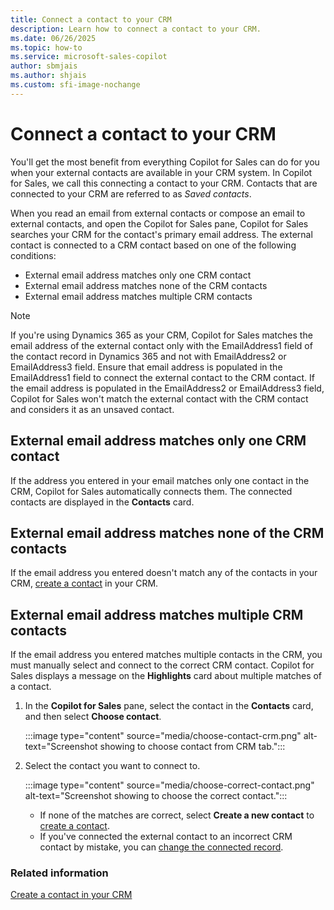 ```yaml
---
title: Connect a contact to your CRM 
description: Learn how to connect a contact to your CRM.
ms.date: 06/26/2025
ms.topic: how-to
ms.service: microsoft-sales-copilot
author: sbmjais
ms.author: shjais
ms.custom: sfi-image-nochange
---
```


# Connect a contact to your CRM

You'll get the most benefit from everything Copilot for Sales can do for you when your external contacts are available in your CRM system. In Copilot for Sales, we call this connecting a contact to your CRM. Contacts that are connected to your CRM are referred to as _Saved contacts_.

When you read an email from external contacts or compose an email to external contacts, and open the Copilot for Sales pane, Copilot for Sales searches your CRM for the contact's primary email address. The external contact is connected to a CRM contact based on one of the following conditions:

- External email address matches only one CRM contact  
- External email address matches none of the CRM contacts  
- External email address matches multiple CRM contacts

> [!NOTE]
> If you're using Dynamics 365 as your CRM, Copilot for Sales matches the email address of the external contact only with the EmailAddress1 field of the contact record in Dynamics 365 and not with EmailAddress2 or EmailAddress3 field. Ensure that email address is populated in the EmailAddress1 field to connect the external contact to the CRM contact. If the email address is populated in the EmailAddress2 or EmailAddress3 field, Copilot for Sales won't match the external contact with the CRM contact and considers it as an unsaved contact.

## External email address matches only one CRM contact

If the address you entered in your email matches only one contact in the CRM, Copilot for Sales automatically connects them. The connected contacts are displayed in the **Contacts** card.

## External email address matches none of the CRM contacts

If the email address you entered doesn't match any of the contacts in your CRM, [create a contact](create-contact-crm-sales-copilot.md) in your CRM.

## External email address matches multiple CRM contacts

If the email address you entered matches multiple contacts in the CRM, you must manually select and connect to the correct CRM contact. Copilot for Sales displays a message on the **Highlights** card about multiple matches of a contact.

1. In the **Copilot for Sales** pane, select the contact in the **Contacts** card, and then select **Choose contact**.

    :::image type="content" source="media/choose-contact-crm.png" alt-text="Screenshot showing to choose contact from CRM tab.":::

1. Select the contact you want to connect to.

    :::image type="content" source="media/choose-correct-contact.png" alt-text="Screenshot showing to choose the correct contact.":::

    - If none of the matches are correct, select **Create a new contact** to [create a contact](create-contact-crm-sales-copilot.md).  
    - If you've connected the external contact to an incorrect CRM contact by mistake, you can [change the connected record](change-connected-crm-contact.md).

### Related information

[Create a contact in your CRM](create-contact-crm-sales-copilot.md)

